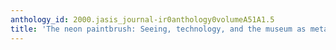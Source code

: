 ```yaml
---
anthology_id: 2000.jasis_journal-ir0anthology0volumeA51A1.5
title: 'The neon paintbrush: Seeing, technology, and the museum as metaphor'
---
```

